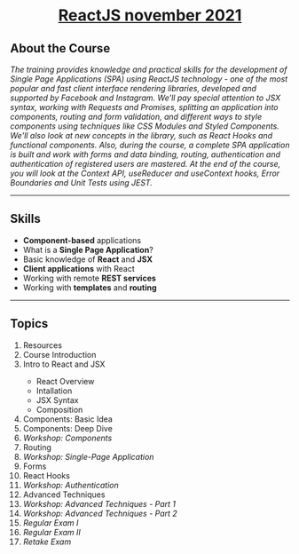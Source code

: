 # <a href="https://softuni.bg/trainings/3575/reactjs-november-2021"><p align="center">ReactJS november 2021<p></a>

## About the Course
_The training provides knowledge and practical skills for the development of Single Page Applications (SPA) using ReactJS technology - one of the most popular and fast client interface rendering libraries, developed and supported by Facebook and Instagram. We'll pay special attention to JSX syntax, working with Requests and Promises, splitting an application into components, routing and form validation, and different ways to style components using techniques like CSS Modules and Styled Components. We'll also look at new concepts in the library, such as React Hooks and functional components. Also, during the course, a complete SPA application is built and work with forms and data binding, routing, authentication and authentication of registered users are mastered. At the end of the course, you will look at the Context API, useReducer and useContext hooks, Error Boundaries and Unit Tests using JEST._

---

## Skills
* **Component-based** applications
* What is a **Single Page Application**?
* Basic knowledge of **React** and **JSX**
* **Client applications** with React
* Working with remote **REST services**
* Working with **templates** and **routing**

---

## Topics

<ol>
  <li>Resources</li>
  <li>Course Introduction</li>
  <li>Intro to React and JSX</li>
   	<ul>
	   <li>React Overview</li>
	   <li>Intallation</li>
	   <li>JSX Syntax</li>
	   <li>Composition</li>
	</ul>
  <li>Components: Basic Idea</li>
  <li>Components: Deep Dive</li>
  <li><i>Workshop: Components</i></li>
  <li>Routing</li>
  <li><i>Workshop: Single-Page Application</i></li>
  <li>Forms</li>
  <li>React Hooks</li>
  <li><i>Workshop: Authentication</i></li>
  <li>Advanced Techniques</li>
  <li><i>Workshop: Advanced Techniques - Part 1</i></li>
  <li><i>Workshop: Advanced Techniques - Part 2</i></li>
  <li><i>Regular Exam I</i></li>
  <li><i>Regular Exam II</i></li>
  <li><i>Retake Exam</i></li>
</ol>











